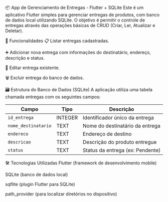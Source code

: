 📦 App de Gerenciamento de Entregas - Flutter + SQLite
Este é um aplicativo Flutter simples para gerenciar entregas de produtos, com banco de dados local utilizando SQLite. O objetivo é permitir o controle de entregas através das operações básicas de CRUD (Criar, Ler, Atualizar e Deletar).

🧱 Funcionalidades
📋 Listar entregas cadastradas.

➕ Adicionar nova entrega com informações do destinatário, endereço, descrição e status.

📝 Editar entrega existente.

🗑️ Excluir entrega do banco de dados.

🗃️ Estrutura do Banco de Dados (SQLite)
A aplicação utiliza uma tabela chamada entregas com os seguintes campos:

| Campo               | Tipo    | Descrição                        |
| ------------------- | ------- | -------------------------------- |
| `id_entrega`        | INTEGER | Identificador único da entrega   |
| `nome_destinatario` | TEXT    | Nome do destinatário da entrega  |
| `endereco`          | TEXT    | Endereço de destino              |
| `descricao`         | TEXT    | Descrição do produto entregue    |
| `status`            | TEXT    | Status da entrega (ex: Pendente) |


🛠️ Tecnologias Utilizadas
Flutter (framework de desenvolvimento mobile)

SQLite (banco de dados local)

sqflite (plugin Flutter para SQLite)

path_provider (para localizar diretórios no dispositivo)
